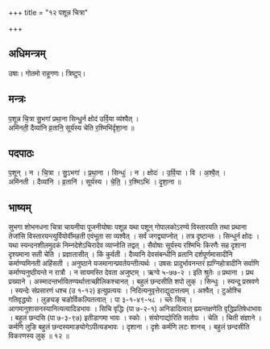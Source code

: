 +++
title = "१२ पशून्न चित्रा"

+++
## अधिमन्त्रम्
उषाः। गोतमो राहूगणः। त्रिष्टुप्।

## मन्त्रः
प॒शून्न चि॒त्रा सु॒भगा॑ प्रथा॒ना सिन्धु॒र्न क्षोद॑ उर्वि॒या व्य॑श्वैत् ।  
अमि॑नती॒ दैव्या॑नि व्र॒तानि॒ सूर्य॑स्य चेति र॒श्मिभि॑र्दृशा॒ना ॥

## पदपाठः
प॒शून् । न । चि॒त्रा । सु॒ऽभगा॑ । प्र॒था॒ना । सिन्धुः॑ । न । क्षोदः॑ । उ॒र्वि॒या । वि । अ॒श्वै॒त् ।  
अमि॑नती । दैव्या॑नि । व्र॒तानि॑ । सूर्य॑स्य । चे॒ति॒ । र॒श्मिऽभिः॑ । दृ॒शा॒ना ॥

## भाष्यम्
सुभगा शोभनधना चित्रा चायनीया पूजनीयोषाः पशून्न यथा पशून् गोपालकोऽरण्ये विस्तारयति तथा प्रथाना तेजांसि विस्तारयन्त्युर्वियोर्वीमहती एवंभूता सा व्यश्वैत् । सर्वं जगद्व्याप्नोत् । तत्र दृष्टान्तः । सिन्धुर्न क्षोदः । यथा स्यन्दनशीलमुदकं निम्नदेशेऽचिरादेव व्याप्नोति तद्वत् । सैवोषाः सूर्यस्य रश्मिभिः किरणैः सह दृशाना दृश्यमाना सती चेति । प्रज्ञातासीत् । किं कुर्वती । दैव्यानि देवसंबन्धीनि व्रतानि दर्शपूर्णमासादीनि कर्माण्यमिनती अहिंसती । अनुष्ठाने यजमानान्प्रवर्तयन्तीत्यर्थः । उषसः प्रादुर्भावनन्तरं ह्यग्निहोत्रादीनि सर्वाणि कर्माण्यनुष्ठीयन्ते न रात्रौ । न सायमस्ति देवता अजुष्टम् । ऋग्वे ५-७७-२ । इति श्रुतेः ॥ प्रथाना । प्रथ प्रख्याने । अस्मादन्तर्भावितण्यर्थात्ताच्छीलिकश्चानत् । बहुलं छन्दसीति शपो लुक् । सिन्धुः । स्यन्दू प्रस्रवणे । स्यन्देः संप्रसारणं धश्च (उ १-१२) इत्युप्रत्ययः । निदित्यनुवृत्तेराद्युदात्तत्वम् । अश्वैत् । टुओश्चि गतिवृद्ध्योः । लुङ्यङ् चङोर्विकल्पितत्वात् । पा ३-१-४९-५८ । च्लेः सिच् । आगमानुशासनस्यानित्यत्वादिडभावः । सिचि वृद्धिः (पा ७-२-१) अनिडादित्वात् ह्म्यन्तक्षणेति वृद्धिप्रतिषेधाभावः । बहुलं छन्दसि (पा ७-३-९७) इतीडागमा भावः । स्कोः । संयोगाद्योरिति सलोपः । चेति । चिती संज्ञाने । कर्मणि लुङि बहुलं छन्दस्यमाङ्योगेऽपीत्यडभावः । दृशाना । दृशेः कर्मणि लटः शानच् । बहुलं छन्दसीति विकरणस्य लुक् ॥ १२ ॥